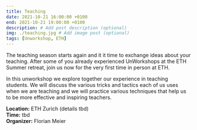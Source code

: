 ```yaml
---
title: Teaching
date: 2021-10-21 16:00:00 +0100
end: 2021-10-21 19:00:00 +0100
description: # Add post description (optional)
img: ./teaching.jpg # Add image post (optional)
tags: [Unworkshop, ETH]
---
```


The teaching season starts again and it it time to exchange ideas about your
teaching. After some of you already experienced UnWorkshops at the ETH Summer
retreat, join us now for the very first time in person at ETH.

In this unworkshop we explore together our experience in teaching students. We
will discuss the various tricks and tactics each of us uses when we are
teaching and we will practice various techniques that help us to be more
effective and inspiring teachers.

__Location:__ ETH Zurich (details tbd)  
__Time:__ tbd  
__Organizer:__ Florian Meier

